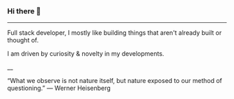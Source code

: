 ### Hi there 👋

---

Full stack developer, I mostly like building things that aren't already built or thought of. 

I am driven by curiosity & novelty in my developments.

__

“What we observe is not nature itself, but nature exposed to our method of questioning.” ― Werner Heisenberg
